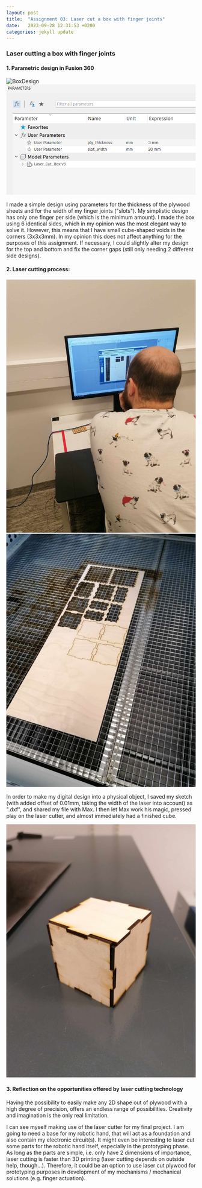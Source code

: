 ```yaml
---
layout: post
title:  "Assignment 03: Laser cut a box with finger joints"
date:   2023-09-28 12:31:53 +0200
categories: jekyll update
---
```


### **Laser cutting a box with finger joints**  

#### 1. Parametric design in Fusion 360

![BoxDesign](https://github.com/PrinceSig/ADA525/assets/94006886/43fc373f-499d-4a0c-98f6-1bb1c1ba5e59)
![BoxParameters](/assets/images/3FusionBoxParam.png)

I made a simple design using parameters for the thickness of the plywood sheets and for the width of my finger joints ("slots"). My simplistic design has only one finger per side (which is the minimum amount). I made the box using 6 identical sides, which in my opinion was the most elegant way to solve it. However, this means that I have small cube-shaped voids in the corners (3x3x3mm). In my opinion this does not affect anything for the purposes of this assignment. If necessary, I could slightly alter my design for the top and bottom and fix the corner gaps (still only needing 2 different side designs). 

#### 2. Laser cutting process:

![Max](/assets/images/3Max.jpg)
![LaserProcess](/assets/images/3LaserProcess.jpg)

In order to make my digital design into a physical object, I saved my sketch (with added offset of 0.01mm, taking the width of the laser into account) as ".dxf", and shared my file with Max. I then let Max work his magic, pressed play on the laser cutter, and almost immediately had a finished cube.

![Box](/assets/images/3BoxFinished.jpg)

#### 3. Reflection on the opportunities offered by laser cutting technology

Having the possibility to easily make any 2D shape out of plywood with a high degree of precision, offers an endless range of possibilities. Creativity and imagination is the only real limitation. 

I can see myself making use of the laser cutter for my final project. I am going to need a base for my robotic hand, that will act as a foundation and also contain my electronic circuit(s). It might even be interesting to laser cut some parts for the robotic hand itself, especially in the prototyping phase. As long as the parts are simple, i.e. only have 2 dimensions of importance, laser cutting is faster than 3D printing (laser cutting depends on outside help, though...). Therefore, it could be an option to use laser cut plywood for prototyping purposes in development of my mechanisms / mechanical solutions (e.g. finger actuation).